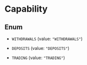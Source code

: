 

# Capability

## Enum


* `WITHDRAWALS` (value: `"WITHDRAWALS"`)

* `DEPOSITS` (value: `"DEPOSITS"`)

* `TRADING` (value: `"TRADING"`)



